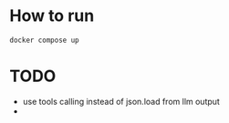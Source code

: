 # How to run

```
docker compose up
```


# TODO
- use tools calling instead of json.load from llm output
- 
